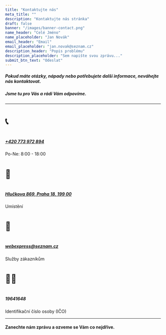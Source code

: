 ```yaml
---
title: "Kontaktujte nás"
meta_title: ""
description: "Kontaktujte nás stránka"
draft: false
banner: "/images/banner-contact.png"
name_header: "Celé Jméno"
name_placeholder: "Jan Novák"
email_header: "Email"
email_placeholder: "jan.novak@seznam.cz"
description_header: "Popis problému"
description_placeholder: "Sem napište svou zprávu..."
submit_btn_text: "Odeslat"
---
```


##### Pokud máte otázky, nápady nebo potřebujete další informace, neváhejte nás kontaktovat.

##### Jsme tu pro Vás a rádi Vám odpovíme.

<hr>

<div class="contact-info">
    <div class="contact-form">
        <div class="label"><h1>📞<h1></div>
        <div class="text-content">
            <h5><a href="tel:+420773972894">+420 773 972 894</a></h5>
            <p>Po-Ne: 8:00 - 18:00</p>
        </div>
    </div>
    <div class="contact-form">
        <div class="label"><h1>📍<h1></div>
        <div class="text-content">
            <h5><a href="https://maps.app.goo.gl/HQSjLefhoGAV57YVA">Hlučkova 869, Praha 18, 199 00</a></h5>
            <p>Umístění</p>
        </div>
    </div>
    <div class="contact-form">
        <div class="label"><h1>📧<h1></div>
        <div class="text-content">
            <h5><a href="mailto:webexpress@seznam.cz">webexpress@seznam.cz</a></h5>
            <p>Služby zákazníkům</p>
        </div>
    </div>
</div>
<div class="contact-info">
    <div class="contact-form">
        <div class="label"><h1>👨‍💼<h1></div>
        <div class="text-content">
            <h5>19641648</h5>
            <p>Identifikační číslo osoby (IČO)</p>
        </div>
    </div>
</div>
<hr>

#### Zanechte nám zprávu a ozveme se Vám co nejdříve.<br><br>
